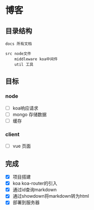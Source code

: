 # 博客

## 目录结构

```
docs 所有文档
    
src node文件
    middleware koa中间件
    util 工具
``` 

## 目标

### node

- [ ] koa响应请求
- [ ] mongo 存储数据
- [ ] 缓存

### client

- [ ] vue 页面

## 完成

- [x] 项目搭建
- [x] koa koa-router的引入
- [x] 通过id查询markdown
- [x] 通过showdown将markdown转为html
- [x] 部署到服务器